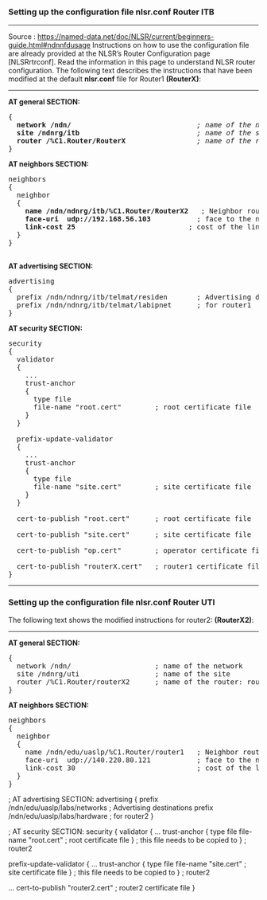### Setting up the configuration file <b>nlsr.conf</b> Router ITB
***
Source : https://named-data.net/doc/NLSR/current/beginners-guide.html#ndnnfdusage
Instructions on how to use the configuration file are already provided at the NLSR’s Router Configuration page [NLSRrtrconf]. Read the information in this page to understand NLSR router configuration. The following text describes the instructions that have been modified at the default <b>nlsr.conf</b> file for Router1 <b>(RouterX)</b>:
***

<b>AT general SECTION:</b>
<pre>
{
  <b>network /ndn/</b>                              <i>; name of the network ITB</i>
  <b>site /ndnrg/itb</b>                            <i>; name of the site ITB</i>
  <b>router /%C1.Router/RouterX</b>                 <i>; name of the router: router1-ITB</i>
}
</pre>


<b>AT neighbors SECTION:</b>
<pre>
neighbors
{
  neighbor
  {
    <b>name /ndn/ndnrg/itb/%C1.Router/RouterX2</b>   ; Neighbor router: router2-UTI
    <b>face-uri  udp://192.168.56.103</b>	        ; face to the neighbor (IP Router UTI)
    <b>link-cost 25</b>                           ; cost of the link Router UTI
  }
}

</pre>

<b>AT advertising SECTION:</b>
<pre>
advertising
{
  prefix /ndn/ndnrg/itb/telmat/residen       ; Advertising destinations
  prefix /ndn/ndnrg/itb/telmat/labipnet      ; for router1
}
</pre>

<b>AT security SECTION:</b>
<pre>
security
{
  validator
  {
    ...
    trust-anchor
    {
      type file
      file-name "root.cert"        ; root certificate file
    }
  }

  prefix-update-validator
  {
    ...
    trust-anchor
    {
      type file
      file-name "site.cert"        ; site certificate file
    }
  }

  cert-to-publish "root.cert"      ; root certificate file

  cert-to-publish "site.cert"      ; site certificate file

  cert-to-publish "op.cert"        ; operator certificate file

  cert-to-publish "routerX.cert"   ; router1 certificate file
}
</pre>

***
### Setting up the configuration file <b>nlsr.conf</b> Router UTI

The following text shows the modified instructions for router2: <b>(RouterX2)</b>:
***
<b>AT general SECTION:</b>
<pre>
{
  network /ndn/                    ; name of the network
  site /ndnrg/uti                  ; name of the site
  router /%C1.Router/routerX2      ; name of the router: router2
}
</pre>

<b>AT neighbors SECTION:</b>
<pre>
neighbors
{
  neighbor
  {
    name /ndn/edu/uaslp/%C1.Router/router1   ; Neighbor router: router1
    face-uri  udp://140.220.80.121           ; face to the neighbor
    link-cost 30                             ; cost of the link
  }
}
</pre>

; AT advertising SECTION:
advertising
{
  prefix /ndn/edu/uaslp/labs/networks        ; Advertising destinations
  prefix /ndn/edu/uaslp/labs/hardware        ; for router2
}

; AT security SECTION:
security
{
  validator
  {
    ...
    trust-anchor
    {
      type file
      file-name "root.cert"        ; root certificate file
    }                              ; this file needs to be copied to
  }                                ; router2

  prefix-update-validator
  {
    ...
    trust-anchor
    {
      type file
      file-name "site.cert"        ; site certificate file
    }                              ; this file needs to be copied to
  }                                ; router2

  ...
  cert-to-publish "router2.cert"   ; router2 certificate file
}


</pre>
